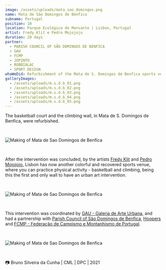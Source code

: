 ```yaml
---
image: /assets/uploads/mata_sao_domingos.png
name: Mata de São Domingos de Benfica
subname: Portugal
position: 10
location: Parque Ecológico de Monsanto | Lisbon, Portugal
artist: Fredy Klit e Pedro Mojojojo
duration: 20 days
partner:
  - PARISH COUNCIL OF SÃO DOMINGOS DE BENFICA
  - GAU
  - FCMP
  - JOPINTO
  - ROBBIALAC
  - SPORT DESIGN
whaWeDid: Refurbishment of the Mata de S. Domingos de Benfica sports venue.
galleryImages:
  - /assets/uploads/m.s.d.b_01.png
  - /assets/uploads/m.s.d.b_02.png
  - /assets/uploads/m.s.d.b_03.png
  - /assets/uploads/m.s.d.b_04.png
  - /assets/uploads/m.s.d.b_05.png
---
```

The basketball court and the climbing wall, in Mata de S. Domingos de Benfica, were refurbished.

</br>

![Making of Mata de Sao Domingos de Benfica](/assets/uploads/m.s.d.b_06.png)

</br>

After the intervention was concluded, by the artists [Fredy Klit](https://www.instagram.com/fredyklit/) and [Pedro Mojojojo](https://www.instagram.com/pedromojojojo/), Lisbon has now another colorful and recovered sports venue, where you can practice physical activity - basketball and climbing, being this the first and only wall to have an urban art intervention.

</br>

![Making of Mata de Sao Domingos de Benfica](/assets/uploads/m.s.d.b_07.png)

</br>

This intervention was coordinated by [GAU - Galeria de Arte Urbana](http://gau.cm-lisboa.pt/galeria.html), and had a partnership with [Parish Council of São Domingos de Benfica](https://jf-sdomingosbenfica.pt/), [Hoopers](https://hoopers.club/) and [FCMP - Federação de Campismo e Montanhismo de Portugal](http://www.fcmportugal.com/).

</br>

![Making of Mata de Sao Domingos de Benfica](/assets/uploads/m.s.d.b_08.png)

</br>

📷 Bruno Silveira da Cunha | CML | DPC | 2021